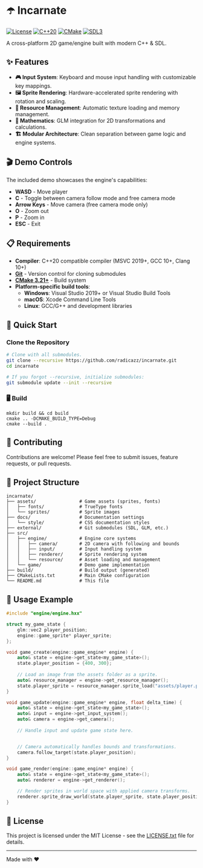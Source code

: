 # ☂️ Incarnate

[![License](https://img.shields.io/badge/license-MIT-blue.svg)](LICENSE.txt)
[![C++20](https://img.shields.io/badge/C%2B%2B-20-blue.svg)](https://en.cppreference.com/w/cpp/20)
[![CMake](https://img.shields.io/badge/CMake-3.21%2B-blue.svg)](https://cmake.org/)
[![SDL3](https://img.shields.io/badge/SDL-3.0-red.svg)](https://github.com/libsdl-org/SDL)

A cross-platform 2D game/engine built with modern C++ & SDL.

## ✨ Features

- **🎮 Input System**: Keyboard and mouse input handling with customizable key mappings.
- **🖼️ Sprite Rendering**: Hardware-accelerated sprite rendering with rotation and scaling.
- **🎨 Resource Management**: Automatic texture loading and memory management.
- **📐 Mathematics**: GLM integration for 2D transformations and calculations.
- **🏗️ Modular Architecture**: Clean separation between game logic and engine systems.

## 🎬 Demo Controls

The included demo showcases the engine's capabilities:

- **WASD** - Move player
- **C** - Toggle between camera follow mode and free camera mode
- **Arrow Keys** - Move camera (free camera mode only)
- **O** - Zoom out
- **P** - Zoom in
- **ESC** - Exit

## 📋 Requirements

- **Compiler**: C++20 compatible compiler (MSVC 2019+, GCC 10+, Clang 10+)
- **[Git](https://git-scm.com/downloads)** - Version control for cloning submodules
- **[CMake 3.21+](https://cmake.org/)** - Build system
- **Platform-specific build tools**:
  - **Windows**: Visual Studio 2019+ or Visual Studio Build Tools
  - **macOS**: Xcode Command Line Tools
  - **Linux**: GCC/G++ and development libraries

## 🚀 Quick Start

### Clone the Repository

```bash
# Clone with all submodules.
git clone --recursive https://github.com/radicazz/incarnate.git
cd incarnate

# If you forgot --recursive, initialize submodules:
git submodule update --init --recursive
```

### 🖥️ Build

```batch
mkdir build && cd build
cmake .. -DCMAKE_BUILD_TYPE=Debug
cmake --build .
```

## 🤝 Contributing

Contributions are welcome! Please feel free to submit issues, feature requests, or pull requests.

## 📁 Project Structure

```text
incarnate/
├── assets/                # Game assets (sprites, fonts)
│   ├── fonts/             # TrueType fonts
│   └── sprites/           # Sprite images
├── docs/                  # Documentation settings
│   └── style/             # CSS documentation styles
├── external/              # Git submodules (SDL, GLM, etc.)
├── src/
│   ├── engine/            # Engine core systems
│   │   ├── camera/        # 2D camera with following and bounds
│   │   ├── input/         # Input handling system
│   │   ├── renderer/      # Sprite rendering system
│   │   └── resource/      # Asset loading and management
│   └── game/              # Demo game implementation
├── build/                 # Build output (generated)
├── CMakeLists.txt         # Main CMake configuration
└── README.md              # This file
```

## 🎯 Usage Example

```cpp
#include "engine/engine.hxx"

struct my_game_state {
    glm::vec2 player_position;
    engine::game_sprite* player_sprite;
};

void game_create(engine::game_engine* engine) {
    auto& state = engine->get_state<my_game_state>();
    state.player_position = {400, 300};
    
    // Load an image from the assets folder as a sprite.
    auto& resource_manager = engine->get_resource_manager();
    state.player_sprite = resource_manager.sprite_load("assets/player.png");
}

void game_update(engine::game_engine* engine, float delta_time) {
    auto& state = engine->get_state<my_game_state>();
    auto& input = engine->get_input_system();
    auto& camera = engine->get_camera();
    
    // Handle input and update game state here.


    // Camera automatically handles bounds and transformations.
    camera.follow_target(state.player_position);
}

void game_render(engine::game_engine* engine) {
    auto& state = engine->get_state<my_game_state>();
    auto& renderer = engine->get_renderer();

    // Render sprites in world space with applied camera transforms.
    renderer.sprite_draw_world(state.player_sprite, state.player_position);
}
```

## 📄 License

This project is licensed under the MIT License - see the [LICENSE.txt](LICENSE.txt) file for details.

---

Made with ❤️
